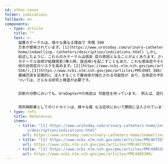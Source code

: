 ```yaml
---
id: other-cases
folder: indications
fallback: en
components:
  - type: article
    title: ""
    text: >-
      留置カテーテルは、様々な異なる理由で 年間 500
      万本が使用されています。[1](https://www.urotoday.com/urinary-catheters-
      home/indwelling- catheters/description/indications.html) しかし
      前述したように、これらのカテーテルは感染 症の原因となることがよくあります。さら に、
      カテーテル自体が粘膜病変(挿入時、抜去時)を起こすこともあり、これも感染症やその
      他の合併症のリスクを高めます。[2](https://www.ncbi.nlm.nih.gov/pmc/articles/PMC4673
      556/),[3](https://www.ncbi.nlm.nih.gov/pmc/articles/PMC4985 380/) GAG
      層補充液を定期的に 注入することで層自体が強化される可能性が あり、合併症の予防に有効な方法であると考 えられます。この療法に
      ついては、さらなる研究と検査が必要です。


      診断の分野においても、UroDapter®の用途は 可能性を持っています。 例えば、逆行性尿道造影検査は、通常、画像 化のための造影剤を送達するカテーテルを用 いて行われます。いくつかの例では、これら の材料を尿道に投与することにより、追加の 情報を明らかにすることができます。


      局所麻酔薬としてのリドカインは、様々な異 なる症状において膀胱に注入されています。 治療を受ける症状に関 係なく、UroDapter®はリドカインの 送達に役立ちます。多くの泌尿器疾患では、 患者は尿道の痛みも 経験するため、薬剤が尿道にも影響を与える ことは、さらなる利点でもあるのです。
  - type: refs
    title: References
    items:
      - title: "[1] https://www.urotoday.com/urinary-catheters-home/indwelling-catheter\
          s/description/indications.html"
        url: https://www.urotoday.com/urinary-catheters-home/indwelling-catheters/description/indications.html
      - title: "[2] https://www.ncbi.nlm.nih.gov/pmc/articles/PMC4673556/"
        url: https://www.ncbi.nlm.nih.gov/pmc/articles/PMC4673556/
      - title: "[3] https://www.ncbi.nlm.nih.gov/pmc/articles/PMC4985380/"
        url: https://www.ncbi.nlm.nih.gov/pmc/articles/PMC4985380/
---
```

